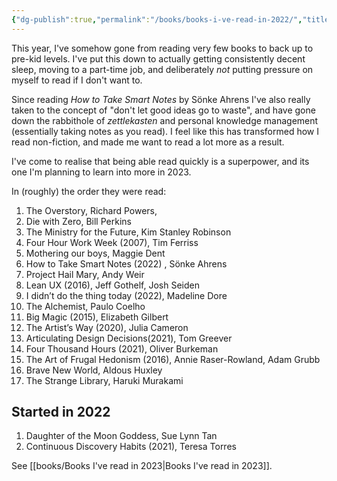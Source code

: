 ```yaml
---
{"dg-publish":true,"permalink":"/books/books-i-ve-read-in-2022/","title":"Books I've read in 2022","tags":["reading"],"created":"2022-12-29","updated":"2023-01-12"}
---
```



This year, I've somehow gone from reading very few books to back up to pre-kid levels. I've put this down to actually getting consistently decent sleep, moving to a part-time job, and deliberately _not_ putting pressure on myself to read if I don't want to. 

Since reading _How to Take Smart Notes_ by Sönke Ahrens I've also really taken to the concept of "don't let good ideas go to waste", and have gone down the rabbithole of _zettlekasten_ and personal knowledge management (essentially taking notes as you read). I feel like this has transformed how I read non-fiction, and made me want to read a lot more as a result.

I've come to realise that being able read quickly is a superpower, and its one I'm planning to learn into more in 2023. 

In (roughly) the order they were read:

1. The Overstory, Richard Powers, 
2. Die with Zero, Bill Perkins
3. The Ministry for the Future, Kim Stanley Robinson
4. Four Hour Work Week (2007), Tim Ferriss
5. Mothering our boys, Maggie Dent
6. How to Take Smart Notes (2022) , Sönke Ahrens
7. Project Hail Mary, Andy Weir
8. Lean UX (2016), Jeff Gothelf, Josh Seiden
9. I didn’t do the thing today (2022), Madeline Dore
10. The Alchemist, Paulo Coelho
11. Big Magic (2015), Elizabeth Gilbert
12. The Artist’s Way (2020), Julia Cameron
13. Articulating Design Decisions(2021), Tom Greever
14. Four Thousand Hours (2021),  Oliver Burkeman
15. The Art of Frugal Hedonism (2016), Annie Raser-Rowland, Adam Grubb 
16. Brave New World, Aldous Huxley
17. The Strange Library, Haruki Murakami

## Started in 2022

1. Daughter of the Moon Goddess, Sue Lynn Tan 
2.  Continuous Discovery Habits  (2021), Teresa Torres

See [[books/Books I've read in 2023\|Books I've read in 2023]].
